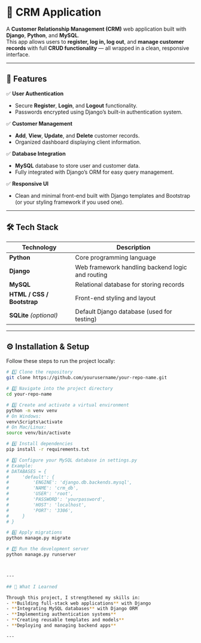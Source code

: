 # 🧩 CRM Application

A **Customer Relationship Management (CRM)** web application built with **Django**, **Python**, and **MySQL**.  
This app allows users to **register, log in, log out**, and **manage customer records** with full **CRUD functionality** — all wrapped in a clean, responsive interface.

---

## 🚀 Features

✅ **User Authentication**
- Secure **Register**, **Login**, and **Logout** functionality.
- Passwords encrypted using Django’s built-in authentication system.

✅ **Customer Management**
- **Add**, **View**, **Update**, and **Delete** customer records.
- Organized dashboard displaying client information.

✅ **Database Integration**
- **MySQL** database to store user and customer data.
- Fully integrated with Django’s ORM for easy query management.

✅ **Responsive UI**
- Clean and minimal front-end built with Django templates and Bootstrap (or your styling framework if you used one).

---

## 🛠️ Tech Stack

| Technology | Description |
|-------------|-------------|
| **Python** | Core programming language |
| **Django** | Web framework handling backend logic and routing |
| **MySQL** | Relational database for storing records |
| **HTML / CSS / Bootstrap** | Front-end styling and layout |
| **SQLite** *(optional)* | Default Django database (used for testing) |

---

## ⚙️ Installation & Setup

Follow these steps to run the project locally:

```bash
# 1️⃣ Clone the repository
git clone https://github.com/yourusername/your-repo-name.git

# 2️⃣ Navigate into the project directory
cd your-repo-name

# 3️⃣ Create and activate a virtual environment
python -m venv venv
# On Windows:
venv\Scripts\activate
# On Mac/Linux:
source venv/bin/activate

# 4️⃣ Install dependencies
pip install -r requirements.txt

# 5️⃣ Configure your MySQL database in settings.py
# Example:
# DATABASES = {
#     'default': {
#         'ENGINE': 'django.db.backends.mysql',
#         'NAME': 'crm_db',
#         'USER': 'root',
#         'PASSWORD': 'yourpassword',
#         'HOST': 'localhost',
#         'PORT': '3306',
#     }
# }

# 6️⃣ Apply migrations
python manage.py migrate

# 7️⃣ Run the development server
python manage.py runserver



---

## 🧠 What I Learned

Through this project, I strengthened my skills in:
- **Building full-stack web applications** with Django  
- **Integrating MySQL databases** with Django ORM  
- **Implementing authentication systems**  
- **Creating reusable templates and models**  
- **Deploying and managing backend apps**

---
